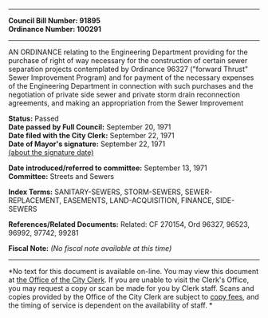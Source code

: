 * * * * *  
  
**Council Bill Number: [](#h0)[](#h2)91895**   
**Ordinance Number: 100291**  
  
* * * * *  
  
AN ORDINANCE relating to the Engineering Department providing for the purchase of right of way necessary for the construction of certain sewer separation projects contemplated by Ordinance 96327 ("forward Thrust" Sewer Improvement Program) and for payment of the necessary expenses of the Engineering Department in connection with such purchases and the negotiation of private side sewer and private storm drain reconnection agreements, and making an appropriation from the Sewer Improvement  
  
**Status:** Passed   
**Date passed by Full Council:** September 20, 1971   
**Date filed with the City Clerk:** September 22, 1971   
**Date of Mayor's signature:** September 22, 1971   
[(about the signature date)](/~public/approvaldate.htm)   
  
  
**Date introduced/referred to committee:** September 13, 1971   
**Committee:** Streets and Sewers   
  
**Index Terms:** SANITARY-SEWERS, STORM-SEWERS, SEWER-REPLACEMENT, EASEMENTS, LAND-ACQUISITION, FINANCE, SIDE-SEWERS  
  
**References/Related Documents:** Related: CF 270154, Ord 96327, 96523, 96992, 97742, 99281  
  
**Fiscal Note:** *(No fiscal note available at this time)*  
  
* * * * *  
  
*No text for this document is available on-line. You may view this document at [the Office of the City Clerk](http://www.seattle.gov/leg/clerk/contactUs.htm). If you are unable to visit the Clerk's Office, you may request a copy or scan be made for you by Clerk staff. Scans and copies provided by the Office of the City Clerk are subject to [copy fees](http://clerk.seattle.gov/~public/clerkfees.htm), and the timing of service is dependent on the availability of staff. *  
  
  
